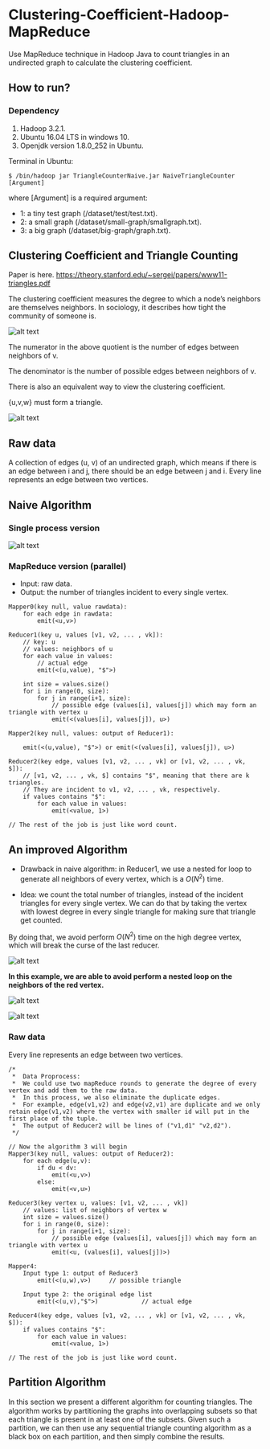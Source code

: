 # Clustering-Coefficient-Hadoop-MapReduce
Use MapReduce technique in Hadoop Java to count triangles in an undirected graph to calculate the clustering coefficient.

## How to run?

### Dependency
1. Hadoop 3.2.1.
2. Ubuntu 16.04 LTS in windows 10.
3. Openjdk version 1.8.0_252 in Ubuntu.

Terminal in Ubuntu:
```
$ /bin/hadoop jar TriangleCounterNaive.jar NaiveTriangleCounter [Argument]
```
where [Argument] is a required argument:
- 1: a tiny test graph (/dataset/test/test.txt).
- 2: a small graph (/dataset/small-graph/smallgraph.txt).
- 3: a big graph (/dataset/big-graph/graph.txt).

## Clustering Coefficient and Triangle Counting
Paper is here.
https://theory.stanford.edu/~sergei/papers/www11-triangles.pdf

The clustering coefficient measures the degree to which a node’s neighbors are themselves neighbors. In sociology, it describes how tight the community of someone is.

![alt text](./README-IMAGES/cc.png)

The numerator in the above quotient is the number of edges between neighbors of v. 

The denominator is the number of possible edges between neighbors of v. 

There is also an equivalent way to view the clustering coefficient. 

{u,v,w} must form a triangle.

![alt text](./README-IMAGES/tight-community.png)

## Raw data
A collection of edges (u, v) of an undirected graph,
which means if there is an edge between i and j, there should be an edge between j and i. Every line represents an edge between two vertices. 

## Naive Algorithm
### Single process version
![alt text](./README-IMAGES/algorithm1.png)

### MapReduce version (parallel)
- Input: raw data.
- Output: the number of triangles incident to every single vertex.

```
Mapper0(key null, value rawdata):
    for each edge in rawdata:
        emit(<u,v>)

Reducer1(key u, values [v1, v2, ... , vk]):
    // key: u
    // values: neighbors of u
    for each value in values:
        // actual edge
        emit(<(u,value), "$">)  
    
    int size = values.size()
    for i in range(0, size):
        for j in range(i+1, size):
            // possible edge (values[i], values[j]) which may form an triangle with vertex u
            emit(<(values[i], values[j]), u>)   

Mapper2(key null, values: output of Reducer1):
    
    emit(<(u,value), "$">) or emit(<(values[i], values[j]), u>) 

Reducer2(key edge, values [v1, v2, ... , vk] or [v1, v2, ... , vk, $]):
    // [v1, v2, ... , vk, $] contains "$", meaning that there are k triangles. 
    // They are incident to v1, v2, ... , vk, respectively.
    if values contains "$":
        for each value in values:
            emit(<value, 1>)

// The rest of the job is just like word count.
```


## An improved Algorithm
- Drawback in naive algorithm: in Reducer1, we use a nested for loop to generate all neighbors of every vertex, which is a $O(N^2)$ time.

- Idea: we count the total number of triangles, instead of the incident triangles for every single vertex. We can do that by taking the vertex with lowest degree in every single triangle for making sure that triangle get counted.

By doing that, we avoid perform $O(N^2)$ time on the high degree vertex, which will break the curse of the last reducer.

![alt text](./README-IMAGES/algorithm2.png)


**In this example, we are able to avoid perform a nested loop on the neighbors of the red vertex.**

![alt text](./README-IMAGES/algorithm2-eg.png)

![alt text](./README-IMAGES/algorithm3.png)

### Raw data
Every line represents an edge between two vertices.

```
/*  
 *  Data Proprocess: 
 *  We could use two mapReduce rounds to generate the degree of every vertex and add them to the raw data. 
 *  In this process, we also eliminate the duplicate edges. 
 *  For example, edge(v1,v2) and edge(v2,v1) are duplicate and we only retain edge(v1,v2) where the vertex with smaller id will put in the first place of the tuple.
 *  The output of Reducer2 will be lines of ("v1,d1" "v2,d2").
 */

// Now the algorithm 3 will begin
Mapper3(key null, values: output of Reducer2):
    for each edge(u,v):
        if du < dv:
            emit(<u,v>)
        else:
            emit(<v,u>)

Reducer3(key vertex u, values: [v1, v2, ... , vk])
    // values: list of neighbors of vertex w
    int size = values.size()
    for i in range(0, size):
        for j in range(i+1, size):
            // possible edge (values[i], values[j]) which may form an triangle with vertex u
            emit(<u, (values[i], values[j])>)   

Mapper4:
    Input type 1: output of Reducer3
        emit(<(u,w),v>)     // possible triangle

    Input type 2: the original edge list
        emit(<(u,v),"$">)            // actual edge

Reducer4(key edge, values [v1, v2, ... , vk] or [v1, v2, ... , vk, $]):
    if values contains "$":
        for each value in values:
            emit(<value, 1>)

// The rest of the job is just like word count.
```

## Partition Algorithm

In this section we present a diﬀerent algorithm for counting triangles. The algorithm works by partitioning the graphs into overlapping subsets so that each triangle is present in at least one of the subsets. Given such a partition, we can then use any sequential triangle counting algorithm as a black box on each partition, and then simply combine the results. 
